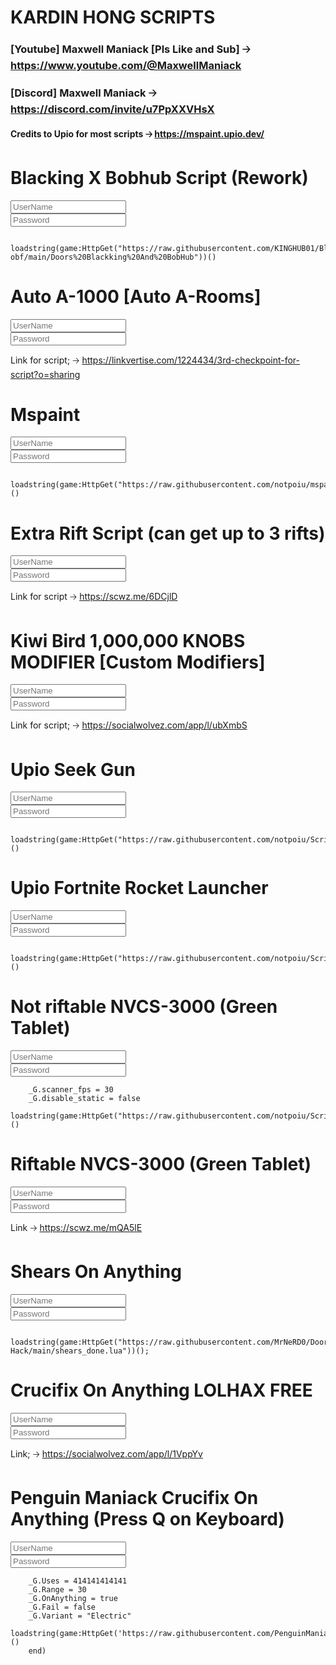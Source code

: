 # KARDIN HONG SCRIPTS
### [Youtube] Maxwell Maniack [Pls Like and Sub] 🡢 https://www.youtube.com/@MaxwellManiack
### [Discord] Maxwell Maniack 🡢 https://discord.com/invite/u7PpXXVHsX
#### Credits to Upio for most scripts 🡢 https://mspaint.upio.dev/

</head>
<body>
    <div class="main">
        <form action="">
            <h1>Blacking X Bobhub Script (Rework)</h1>
            <div class="textbox">
                <input type="text" placeholder="UserName" required>
                <i class='bx bxs-user'></i>
            </div>
            <div class="textbox">
                <input type="password" placeholder="Password" required>
                <i class='bx bxs-lock-alt'></i>
            </div>

         
     loadstring(game:HttpGet("https://raw.githubusercontent.com/KINGHUB01/BlackKing-obf/main/Doors%20Blackking%20And%20BobHub"))()
  </form>    
</body>
</html>

</head>
<body>
    <div class="main">
        <form action="">
            <h1>Auto A-1000 [Auto A-Rooms]</h1>
            <div class="textbox">
                <input type="text" placeholder="UserName" required>
                <i class='bx bxs-user'></i>
            </div>
            <div class="textbox">
                <input type="password" placeholder="Password" required>
                <i class='bx bxs-lock-alt'></i>
            </div>

         
Link for script; 🡢 https://linkvertise.com/1224434/3rd-checkpoint-for-script?o=sharing
     
  </form>    
</body>
</html>

</head>
<body>
    <div class="main">
        <form action="">
            <h1>Mspaint</h1>
            <div class="textbox">
                <input type="text" placeholder="UserName" required>
                <i class='bx bxs-user'></i>
            </div>
            <div class="textbox">
                <input type="password" placeholder="Password" required>
                <i class='bx bxs-lock-alt'></i>
            </div>

         
     loadstring(game:HttpGet("https://raw.githubusercontent.com/notpoiu/mspaint/main/main.lua"))()
  </form>    
</body>
</html>

</head>
<body>
    <div class="main">
        <form action="">
            <h1>Extra Rift Script (can get up to 3 rifts)</h1>
            <div class="textbox">
                <input type="text" placeholder="UserName" required>
                <i class='bx bxs-user'></i>
            </div>
            <div class="textbox">
                <input type="password" placeholder="Password" required>
                <i class='bx bxs-lock-alt'></i>
            </div>

  Link for script 🡢 https://scwz.me/6DCjlD
   
</body>
</html>

</head>
<body>
    <div class="main">
        <form action="">
            <h1>Kiwi Bird 1,000,000 KNOBS MODIFIER [Custom Modifiers]</h1>
            <div class="textbox">
                <input type="text" placeholder="UserName" required>
                <i class='bx bxs-user'></i>
            </div>
            <div class="textbox">
                <input type="password" placeholder="Password" required>
                <i class='bx bxs-lock-alt'></i>
            </div>

         
Link for script; 🡢 https://socialwolvez.com/app/l/ubXmbS
     
  </form>    
</body>
</html>

</head>
<body>
    <div class="main">
        <form action="">
            <h1>Upio Seek Gun</h1>
            <div class="textbox">
                <input type="text" placeholder="UserName" required>
                <i class='bx bxs-user'></i>
            </div>
            <div class="textbox">
                <input type="password" placeholder="Password" required>
                <i class='bx bxs-lock-alt'></i>
            </div>

         
     loadstring(game:HttpGet("https://raw.githubusercontent.com/notpoiu/Scripts/main/seekgun.lua"))()
  </form>    
</body>
</html>

</head>
<body>
    <div class="main">
        <form action="">
            <h1>Upio Fortnite Rocket Launcher</h1>
            <div class="textbox">
                <input type="text" placeholder="UserName" required>
                <i class='bx bxs-user'></i>
            </div>
            <div class="textbox">
                <input type="password" placeholder="Password" required>
                <i class='bx bxs-lock-alt'></i>
            </div>

         
     loadstring(game:HttpGet("https://raw.githubusercontent.com/notpoiu/Scripts/main/rocketLauncher.lua"))()
  </form>    
</body>
</html>

 <div class="main">
        <form action="">
            <h1>Not riftable NVCS-3000 (Green Tablet)</h1>
            <div class="textbox">
                <input type="text" placeholder="UserName" required>
                <i class='bx bxs-user'></i>
            </div>
            <div class="textbox">
                <input type="password" placeholder="Password" required>
                <i class='bx bxs-lock-alt'></i>
            </div>

        _G.scanner_fps = 30
        _G.disable_static = false
        loadstring(game:HttpGet("https://raw.githubusercontent.com/notpoiu/Scripts/main/Scanner.lua"))() 


  </form>    
</body>
</html>

 <div class="main">
        <form action="">
            <h1>Riftable NVCS-3000 (Green Tablet)</h1>
            <div class="textbox">
                <input type="text" placeholder="UserName" required>
                <i class='bx bxs-user'></i>
            </div>
            <div class="textbox">
                <input type="password" placeholder="Password" required>
                <i class='bx bxs-lock-alt'></i>
            </div>

         
Link 🡢 https://scwz.me/mQA5lE
  </form>    
</body>
</html>

</head>
<body>
    <div class="main">
        <form action="">
            <h1>Shears On Anything</h1>
            <div class="textbox">
                <input type="text" placeholder="UserName" required>
                <i class='bx bxs-user'></i>
            </div>
            <div class="textbox">
                <input type="password" placeholder="Password" required>
                <i class='bx bxs-lock-alt'></i>
            </div>

         
     loadstring(game:HttpGet("https://raw.githubusercontent.com/MrNeRD0/Doors-Hack/main/shears_done.lua"))();
  </form>    
</body>
</html>

</head>
<body>
    <div class="main">
        <form action="">
            <h1>Crucifix On Anything LOLHAX FREE</h1>
            <div class="textbox">
                <input type="text" placeholder="UserName" required>
                <i class='bx bxs-user'></i>
            </div>
            <div class="textbox">
                <input type="password" placeholder="Password" required>
                <i class='bx bxs-lock-alt'></i>
            </div>

Link; 🡢 https://socialwolvez.com/app/l/1VppYv
     
<body>
    <div class="main">
        <form action="">
            <h1>Penguin Maniack Crucifix On Anything (Press Q on Keyboard)</h1>
            <div class="textbox">
                <input type="text" placeholder="UserName" required>
                <i class='bx bxs-user'></i>
            </div>
            <div class="textbox">
                <input type="password" placeholder="Password" required>
                <i class='bx bxs-lock-alt'></i>
            </div>

        _G.Uses = 414141414141
        _G.Range = 30
        _G.OnAnything = true
        _G.Fail = false
        _G.Variant = "Electric"
        loadstring(game:HttpGet('https://raw.githubusercontent.com/PenguinManiack/Crucifix/main/Crucifix.lua'))()
        end)


</html>
  </form>    
</body>
</html>
